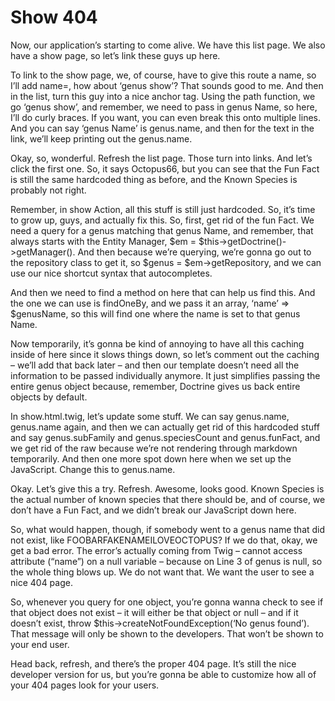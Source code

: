# Show 404

Now, our application’s starting to come alive. We have this list page.  We also have a show page, so let’s link these guys up here.

To link to the show page, we, of course, have to give this route a name, so I’ll add name=, how about ‘genus show’?  That sounds good to me.  And then in the list, turn this guy into a nice anchor tag.  Using the path function, we go ‘genus show’, and remember, we need to pass in genus Name, so here, I’ll do curly braces.  If you want, you can even break this onto multiple lines.  And you can say ‘genus Name’ is genus.name, and then for the text in the link, we’ll keep printing out the genus.name.

Okay, so, wonderful.  Refresh the list page.  Those turn into links.  And let’s click the first one.  So, it says Octopus66, but you can see that the Fun Fact is still the same hardcoded thing as before, and the Known Species is probably not right.

Remember, in show Action, all this stuff is still just hardcoded.  So, it’s time to grow up, guys, and actually fix this.  So, first, get rid of the fun Fact.  We need a query for a genus matching that genus Name, and remember, that always starts with the Entity Manager, $em = $this->getDoctrine()->getManager().  And then because we’re querying, we’re gonna go out to the repository class to get it, so $genus = $em->getRepository, and we can use our nice shortcut syntax that autocompletes.  

And then we need to find a method on here that can help us find this.  And the one we can use is findOneBy, and we pass it an array, ‘name’ => $genusName, so this will find one where the name is set to that genus Name.

Now temporarily, it’s gonna be kind of annoying to have all this caching inside of here since it slows things down, so let’s comment out the caching – we’ll add that back later – and then our template doesn’t need all the information to be passed individually anymore.  It just simplifies passing the entire genus object because, remember, Doctrine gives us back entire objects by default.

In show.html.twig, let’s update some stuff.  We can say genus.name, genus.name again, and then we can actually get rid of this hardcoded stuff and say genus.subFamily and genus.speciesCount and genus.funFact, and we get rid of the raw because we’re not rendering through markdown temporarily.  And then one more spot down here when we set up the JavaScript.  Change this to genus.name.  

Okay.  Let’s give this a try.  Refresh.  Awesome, looks good.  Known Species is the actual number of known species that there should be, and of course, we don’t have a Fun Fact, and we didn’t break our JavaScript down here.

So, what would happen, though, if somebody went to a genus name that did not exist, like FOOBARFAKENAMEILOVEOCTOPUS?  If we do that, okay, we get a bad error.  The error’s actually coming from Twig – cannot access attribute (“name”) on a null variable – because on Line 3 of genus is null, so the whole thing blows up.  We do not want that.  We want the user to see a nice 404 page.

So, whenever you query for one object, you’re gonna wanna check to see if that object does not exist – it will either be that object or null – and if it doesn’t exist, throw $this->createNotFoundException(‘No genus found’).  That message will only be shown to the developers.  That won’t be shown to your end user.

Head back, refresh, and there’s the proper 404 page.  It’s still the nice developer version for us, but you’re gonna be able to customize how all of your 404 pages look for your users.
